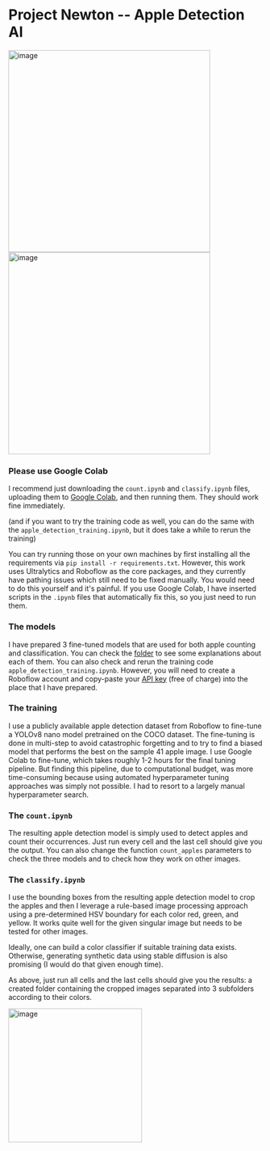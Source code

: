 # Project Newton -- Apple Detection AI

<img width="400" alt="image" src="https://github.com/raidtothesky/project-newton/assets/141038084/a00d1655-d2e2-46d6-a4ca-ade20906ddc7">
<img width="400" alt="image" src="https://github.com/raidtothesky/project-newton/assets/141038084/3af2b720-d0f4-44e3-a4ca-052dcd4efe3a">

### Please use Google Colab

I recommend just downloading the `count.ipynb` and `classify.ipynb` files, uploading them to [Google Colab](https://colab.research.google.com/), and then running them. They should work fine immediately.

(and if you want to try the training code as well, you can do the same with the `apple_detection_training.ipynb`, but it does take a while to rerun the training)

You can try running those on your own machines by first installing all the requirements via `pip install -r requirements.txt`. However, this work uses Ultralytics and Roboflow as the core packages, and they currently have pathing issues which still need to be fixed manually. You would need to do this yourself and it's painful. If you use Google Colab, I have inserted scripts in the `.ipynb` files that automatically fix this, so you just need to run them.

### The models
I have prepared 3 fine-tuned models that are used for both apple counting and classification. You can check the [folder](https://github.com/raidtothesky/project-newton/tree/main/models) to see some explanations about each of them. You can also check and rerun the training code `apple_detection_training.ipynb`. However, you will need to create a Roboflow account and copy-paste your [API key](https://docs.roboflow.com/api-reference/authentication) (free of charge) into the place that I have prepared. 

### The training
I use a publicly available apple detection dataset from Roboflow to fine-tune a YOLOv8 nano model pretrained on the COCO dataset. The fine-tuning is done in multi-step to avoid catastrophic forgetting and to try to find a biased model that performs the best on the sample 41 apple image. I use Google Colab to fine-tune, which takes roughly 1-2 hours for the final tuning pipeline. But finding this pipeline, due to computational budget, was more time-consuming because using automated hyperparameter tuning approaches was simply not possible. I had to resort to a largely manual hyperparameter search.

### The `count.ipynb`
The resulting apple detection model is simply used to detect apples and count their occurrences. Just run every cell and the last cell should give you the output. You can also change the function `count_apples` parameters to check the three models and to check how they work on other images.

### The `classify.ipynb`
I use the bounding boxes from the resulting apple detection model to crop the apples and then I leverage a rule-based image processing approach using a pre-determined HSV boundary for each color red, green, and yellow. It works quite well for the given singular image but needs to be tested for other images.

Ideally, one can build a color classifier if suitable training data exists. Otherwise, generating synthetic data using stable diffusion is also promising (I would do that given enough time).

As above, just run all cells and the last cells should give you the results: a created folder containing the cropped images separated into 3 subfolders according to their colors.

<img width="265" alt="image" src="https://github.com/raidtothesky/project-newton/assets/141038084/d9ed65c9-8337-4e64-8c8e-7a9f7b53e01c">




